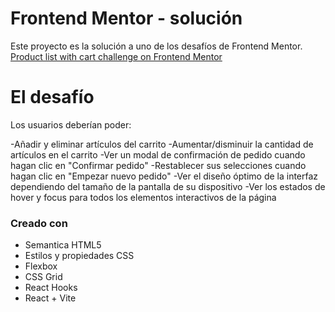 # Frontend Mentor - solución

Este proyecto es la solución a uno de los desafíos de Frontend Mentor.
[Product list with cart challenge on Frontend Mentor](https://www.frontendmentor.io/challenges/product-list-with-cart-5MmqLVAp_d)

# El desafío

Los usuarios deberían poder:

-Añadir y eliminar artículos del carrito
-Aumentar/disminuir la cantidad de artículos en el carrito
-Ver un modal de confirmación de pedido cuando hagan clic en "Confirmar pedido"
-Restablecer sus selecciones cuando hagan clic en "Empezar nuevo pedido"
-Ver el diseño óptimo de la interfaz dependiendo del tamaño de la pantalla de su dispositivo
-Ver los estados de hover y focus para todos los elementos interactivos de la página

### Creado con

- Semantica HTML5
- Estilos y propiedades CSS
- Flexbox
- CSS Grid
- React Hooks
- React + Vite
